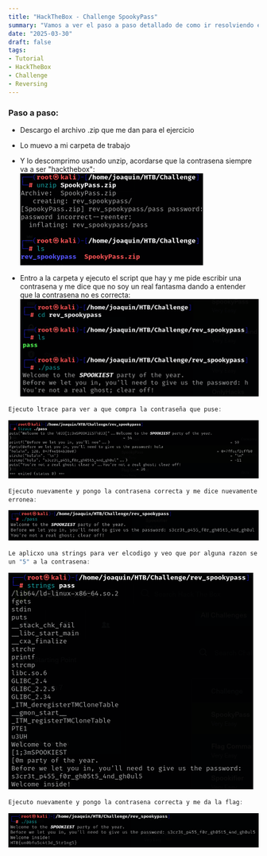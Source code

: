 ```yaml
---
title: "HackTheBox - Challenge SpookyPass"
summary: "Vamos a ver el paso a paso detallado de como ir resolviendo el challenge:"
date: "2025-03-30"
draft: false
tags:
- Tutorial
- HackTheBox
- Challenge
- Reversing
---
```

### Paso a paso:



- Descargo el archivo .zip que me dan para el ejercicio



- Lo muevo a mi carpeta de trabajo



- Y lo descomprimo usando unzip, acordarse que la contrasena siempre va a ser 
"hackthebox": ![Test Relative Image](./imagen.png)



- Entro a la carpeta y ejecuto el script que hay y me pide escribir una contrasena y 
me dice que no soy un real fantasma dando a entender que la contrasena no es 
correcta:
![Test Relative Image](./imagen2.png)


```js
Ejecuto ltrace para ver a que compra la contraseña que puse:
```
![Test Relative Image](./imagen3.png)


```js
Ejecuto nuevamente y pongo la contrasena correcta y me dice nuevamente contrasena 
erronea:
```
![Test Relative Image](./imagen4.png)


```js
Le aplicxo una strings para ver elcodigo y veo que por alguna razon se le escapaba 
un "5" a la contrasena:
```
![Test Relative Image](./imagen5.png)


```js
Ejecuto nuevamente y pongo la contrasena correcta y me da la flag:
```
![Test Relative Image](./imagen6.png)